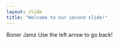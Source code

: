 ```yaml
---
layout: slide
title: "Welcome to our second slide!"
---
```

Boner Jamz
Use the left arrow to go back!
